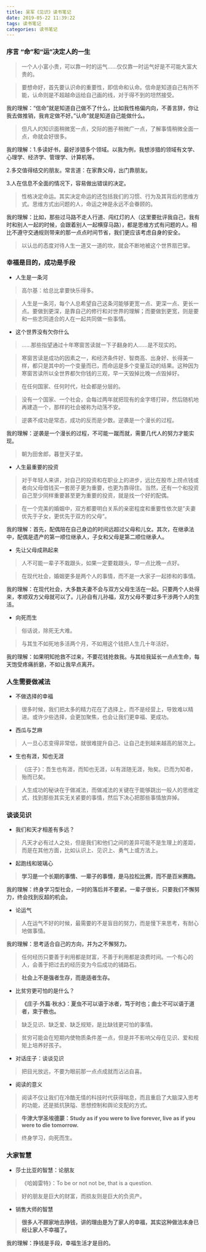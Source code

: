 ```yaml
---
title: 吴军《见识》读书笔记
date: 2019-05-22 11:39:22
tags: 读书笔记
categories: 读书笔记
---
```


### 序言  “命”和“运”决定人的一生

> 一个人小富小贵，可以靠一时的运气……仅仅靠一时运气好是不可能大富大贵的。

>要想命好，首先要认识命的重要性，即信命和认命。信命是知道自己有所不能，认命则是不超越命运给自己画的线，对于得不到的坦然接受。

我的理解：“信命”就是知道自己做不了什么，比如我性格偏内向，不善言辞，你让我去做推销，我肯定做不好。”认命“就是知道自己能做什么。

>但凡人的知识面稍微宽一点，交际的圈子稍微广一点，了解事情稍微全面一点，命就会好很多。

我的理解：1.多读好书，最好涉猎多个领域。以我为例，我想涉猎的领域有文学、心理学、经济学、管理学、计算机等。

2.多交值得结交的朋友。常言道：在家靠父母，出门靠朋友。

3.人在信息不全面的情况下，容易做出错误的决定。

> 性格决定命运。其实决定命运的还包括我们的习惯、行为及其背后的思维方式。思维方式出问题的人，命运之神是永远不会眷顾的。

我的理解：比如，那些过马路不走人行道、闯红灯的人（这里要批评我自己，我有时和别人一起的时候，会跟着别人一起横穿马路），都是思维方式有问题的人。相比不遵守交通规则带来的那一点点时间节省，我们更应该考虑自身的安全。

> 以认怂的态度对待人生一道又一道的坎，就会不断地被这个世界扇巴掌。

### 幸福是目的，成功是手段

* 人生是一条河

> 高尔基：给总比拿要快乐得多。

> 人生是一条河，每个人总希望自己这条河能够更宽一点、更深一点、更长一点。要做到更深，是靠自己的修行和对世界的理解；而要做到更宽，则是要和一些志同道合的人在一起共同做一些事情。

* 这个世界没有欠你什么

> ......那些指望通过十年寒窗苦读就一下子翻身的人…...是不现实的。

> 寒窗苦读是成功的因素之一，和经济条件好、智商高、出身好、长得美一样，都只是其中的一个变量而已，而命运是多个变量互动的结果。这种因为寒窗苦读所以全世界都欠你钱的三观，早一天毁掉比晚一点毁掉好。

> 在任何国家、任何时代，社会都是分层的。

> 没有一个国家、一个社会，会每过两年就把现有的金字塔打碎，然后随机地再建造一个，那样的社会被称为动荡不安。

> 逆袭不成功是常态，成功的反而是少数。逆袭是一个漫长的过程。

我的理解：逆袭是一个漫长的过程，不可能一蹴而就，需要几代人的努力才能实现。

> 朝为田舍郎，暮登天子堂。

* 人生最重要的投资

> 对于年轻人来讲，对自己的投资和在职业上的进步，远比在股市上捞点钱或者向父母借钱买一套房子更为重要，也更为靠得住。当然，还有一个和投资自己至少同样重要甚至更为重要的投资，就是找一个好的配偶。

> 在一个完美的婚姻中，双方都要明白关系的亲密程度和重要性依次是”夫妻优先于子女，更优先于双方的父母“。

我的理解：首先，配偶陪在自己身边的时间远超过父母和儿女。其次，在继承法中，配偶是遗产的第一顺位继承人，子女和父母是第二顺位继承人。

* 先让父母成熟起来

> 人不可能一辈子不栽跟头，如果一定要栽跟头，早一点比晚一点好。

> 在现代社会，婚姻更多是两个人的事情，而不是一大家子一起掺和的事情。

我的理解：在现代社会，大多数夫妻不会与双方父母生活在一起。只要两个人处得来，孝顺双方父母就可以了。儿孙自有儿孙福，双方父母不要过多干涉两个人的生活。

* 向死而生

> 俗话说，除死无大难。

> 与其生不如死地多活两个月，不如用这个钱把人生几十年活好。

我的理解：如果明知抢救不过来，不要花钱抢救我。与其给我延长一点点生命，每天饱受疼痛折磨，不如让我早点离开。

### 人生需要做减法

* 不做选择的幸福

> 很多时候，我们把太多的精力花在了选择上，而不是经营上，导致难以精进。或许少些选择，会更加聚焦，也会让我们更幸福、更成功。

* 西瓜与芝麻

> 人一旦心志变得非常低，就很难提升自己、让自己走到越来越高的层次上。

* 生也有涯，知也无涯

> 《庄子》：吾生也有涯，而知也无涯，以有涯随无涯，殆矣。已而为知者，殆而已矣。

> 人生成功的秘诀在于做减法，而做减法的关键在于能够跳出一般人的思维定式，找到那些其实无关紧要的事情，然后下决心把那些事情放弃掉。

### 谈谈见识

* 我们和天才相差有多远？

> 凡天才必有过人之处，但是我们和他们之间的差异可能不是生理上的差距，而是在其他方面，比如认识上、见识上、勇气上或方法上。

* 起跑线和玻璃心

> **学习是一个长期的事情、一辈子的事情，是马拉松比赛，而不是百米赛跑。**

我的理解：终身学习型社会，一时的落后并不要紧。一辈子很长，只要我们不懈努力，终会找到反超的机会。

* 论运气

> 人在运气不好的时候，最需要的不是盲目的努力，而是慢下来思考，有耐心地做事情。

我的理解：思考适合自己的方向，并为之不懈努力。

> 任何经历只要善于利用都是财富，不善于利用都是浪费时间。一个有心的人，会善于把过去的经历变为今后成功的铺路石。

> **社会上不是强者生存，而是适者生存。**

* 比贫穷更可怕的是什么？

> **《庄子·外篇·秋水》：夏虫不可以语于冰者，笃于时也；曲士不可以语于道者，束于教也。**

> 缺乏见识、缺乏爱、缺乏规矩，是比缺钱更可怕的事情。

> 贫穷可能会在短期内使物质条件差一点，但是并不影响父母在见识、爱和规矩上培养好孩子。

* 对话庄子：谈谈见识

> 把目光放远，不要为眼前那一点点成就而沾沾自喜。

* 阅读的意义

> 阅读不仅让我们在冷酷无情的科技时代获得喘息，而且重启了大脑深入思考的功能，还是抵抗狭隘、思想控制和舆论支配的方式。

> **牛津大学圣埃德蒙：Study as if you were to live forever, live as if you were to die tomorrow.**

> 终身学习，向死而生。

### 大家智慧

* 莎士比亚的智慧：论朋友

> 《哈姆雷特》：To be or not not be, that is a question.

> 好的朋友是巨大的财富，而损友则是巨大的负资产。

* 销售大师的智慧

> **很多人不顾家地去挣钱，讲的理由是为了家人的幸福，其实这种做法本身已经让家人不幸福了。**

我的理解：挣钱是手段，幸福生活才是目的。